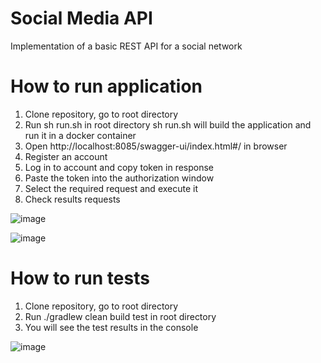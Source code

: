 # Social Media API
Implementation of a basic REST API for a social network

# How to run application
1. Clone repository, go to root directory
2. Run sh run.sh in root directory
sh run.sh will build the application and run it in a docker container
3. Open http://localhost:8085/swagger-ui/index.html#/ in browser
4. Register an account
5. Log in to account and copy token in response
6. Paste the token into the authorization window
7. Select the required request and execute it
8. Check results requests
   
![image](https://github.com/shmelidzee/Social-Media-API/assets/100793483/42b94467-43d1-432d-9ef0-3cc03c48c781)

![image](https://github.com/shmelidzee/Social-Media-API/assets/100793483/f91a93d6-3b91-4732-95d4-afca338458ab)



# How to run tests
1. Clone repository, go to root directory
2. Run ./gradlew clean build test in root directory
3. You will see the test results in the console

![image](https://github.com/shmelidzee/Social-Media-API/assets/100793483/d03f46b3-9f92-4102-b755-2ffa1f1fbdbf)
